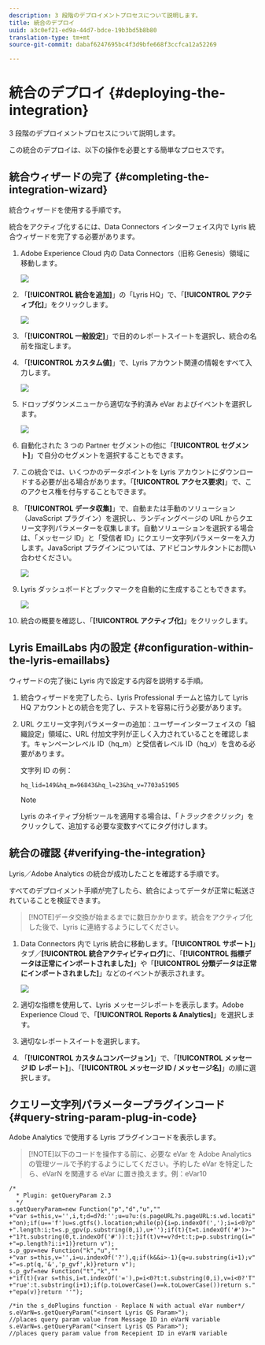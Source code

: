 ```yaml
---
description: 3 段階のデプロイメントプロセスについて説明します。
title: 統合のデプロイ
uuid: a3c0ef21-ed9a-44d7-bdce-19b3bd5b8b80
translation-type: tm+mt
source-git-commit: dabaf6247695bc4f3d9bfe668f3ccfca12a52269

---
```



# 統合のデプロイ {#deploying-the-integration}

3 段階のデプロイメントプロセスについて説明します。

この統合のデプロイは、以下の操作を必要とする簡単なプロセスです。

## 統合ウィザードの完了 {#completing-the-integration-wizard}

統合ウィザードを使用する手順です。

統合をアクティブ化するには、Data Connectors インターフェイス内で Lyris 統合ウィザードを完了する必要があります。

1. Adobe Experience Cloud 内の Data Connectors（旧称 Genesis）領域に移動します。

   ![](assets/data_connectors.png)

1. 「**[!UICONTROL 統合を追加]**」の「Lyris HQ」で、「**[!UICONTROL アクティブ化]**」をクリックします。

   ![](assets/add_integration.png)

1. 「**[!UICONTROL 一般設定]**」で目的のレポートスイートを選択し、統合の名前を指定します。
1. 「**[!UICONTROL カスタム値]**」で、Lyris アカウント関連の情報をすべて入力します。

   ![](assets/general_settings.png)

1. ドロップダウンメニューから適切な予約済み eVar およびイベントを選択します。

   ![](assets/variable_mapping.png)

1. 自動化された 3 つの Partner セグメントの他に「**[!UICONTROL セグメント]**」で自分のセグメントを選択することもできます。
1. この統合では、いくつかのデータポイントを Lyris アカウントにダウンロードする必要が出る場合があります。「**[!UICONTROL アクセス要求]**」で、このアクセス権を付与することもできます。
1. 「**[!UICONTROL データ収集]**」で、自動または手動のソリューション（JavaScript プラグイン）を選択し、ランディングページの URL からクエリー文字列パラメーターを収集します。自動ソリューションを選択する場合は、「メッセージ ID」と「受信者 ID」にクエリー文字列パラメーターを入力します。JavaScript プラグインについては、アドビコンサルタントにお問い合わせください。

   ![](assets/data_collection.png)

1. Lyris ダッシュボードとブックマークを自動的に生成することもできます。

   ![](assets/dashboard_generation.png)

1. 統合の概要を確認し、「**[!UICONTROL アクティブ化]**」をクリックします。

## Lyris EmailLabs 内の設定 {#configuration-within-the-lyris-emaillabs}

ウィザードの完了後に Lyris 内で設定する内容を説明する手順。

1. 統合ウィザードを完了したら、Lyris Professional チームと協力して Lyris HQ アカウントとの統合を完了し、テストを容易に行う必要があります。
1. URL クエリー文字列パラメーターの追加：ユーザーインターフェイスの「組織設定」領域に、URL 付加文字列が正しく入力されていることを確認します。キャンペーンレベル ID（hq_m）と受信者レベル ID（hq_v）を含める必要があります。

   文字列 ID の例：

   ```
   hq_lid=149&hq_m=96843&hq_l=23&hq_v=7703a51905
   ```

   >[!NOTE]
   >
   >Lyris のネイティブ分析ツールを適用する場合は、「*トラックをクリック*」をクリックして、追加する必要な変数すべてにタグ付けします。

## 統合の確認 {#verifying-the-integration}

Lyris／Adobe Analytics の統合が成功したことを確認する手順です。

すべてのデプロイメント手順が完了したら、統合によってデータが正常に転送されていることを検証できます。

>[!NOTE]データ交換が始まるまでに数日かかります。統合をアクティブ化した後で、Lyris に連絡するようにしてください。

1. Data Connectors 内で Lyris 統合に移動します。「**[!UICONTROL サポート]**」タブ／**[!UICONTROL 統合アクティビティログ]**&#x200B;に、「**[!UICONTROL 指標データは正常にインポートされました]**」や「**[!UICONTROL 分類データは正常にインポートされました]**」などのイベントが表示されます。

   ![](assets/integration_info.png)

1. 適切な指標を使用して、Lyris メッセージレポートを表示します。Adobe Experience Cloud で、「**[!UICONTROL Reports &amp; Analytics]**」を選択します。
1. 適切なレポートスイートを選択します。
1. 「**[!UICONTROL カスタムコンバージョン]**」で、「**[!UICONTROL メッセージ ID レポート]**」、「**[!UICONTROL メッセージ ID / メッセージ名]**」の順に選択します。

## クエリー文字列パラメータープラグインコード {#query-string-param-plug-in-code}

Adobe Analytics で使用する Lyris プラグインコードを表示します。

>[!NOTE]以下のコードを操作する前に、必要な eVar を Adobe Analytics の管理ツールで予約するようにしてください。予約した eVar を特定したら、eVarN を関連する eVar に置き換えます。例：eVar10

```
/* 
  * Plugin: getQueryParam 2.3 
  */ 
s.getQueryParam=new Function("p","d","u","" 
+"var s=this,v='',i,t;d=d?d:'';u=u?u:(s.pageURL?s.pageURL:s.wd.locati" 
+"on);if(u=='f')u=s.gtfs().location;while(p){i=p.indexOf(',');i=i<0?p" 
+".length:i;t=s.p_gpv(p.substring(0,i),u+'');if(t){t=t.indexOf('#')>-" 
+"1?t.substring(0,t.indexOf('#')):t;}if(t)v+=v?d+t:t;p=p.substring(i=" 
+"=p.length?i:i+1)}return v"); 
s.p_gpv=new Function("k","u","" 
+"var s=this,v='',i=u.indexOf('?'),q;if(k&&i>-1){q=u.substring(i+1);v" 
+"=s.pt(q,'&','p_gvf',k)}return v"); 
s.p_gvf=new Function("t","k","" 
+"if(t){var s=this,i=t.indexOf('='),p=i<0?t:t.substring(0,i),v=i<0?'T" 
+"rue':t.substring(i+1);if(p.toLowerCase()==k.toLowerCase())return s." 
+"epa(v)}return ''"); 
 
/*in the s_doPlugins function - Replace N with actual eVar number*/ 
s.eVarN=s.getQueryParam("<insert Lyris QS Param>");  
//places query param value from Message ID in eVarN variable s.eVarN=s.getQueryParam("<insert Lyris QS Param>");  
//places query param value from Recepient ID in eVarN variable 
```

